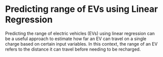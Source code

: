 # Predicting range of EVs using Linear Regression

Predicting the range of electric vehicles (EVs) using linear regression can be a useful approach to estimate how far an EV can travel on a single charge based on certain input variables. In this context, the range of an EV refers to the distance it can travel before needing to be recharged.
